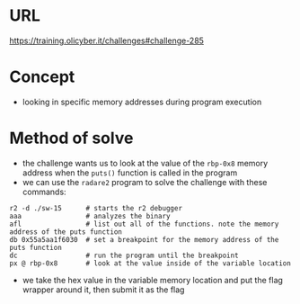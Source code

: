 # URL
https://training.olicyber.it/challenges#challenge-285
# Concept
* looking in specific memory addresses during program execution
# Method of solve
* the challenge wants us to look at the value of the `rbp-0x8` memory address when the `puts()` function is called in the program
* we can use the `radare2` program to solve the challenge with these commands:
```
r2 -d ./sw-15      # starts the r2 debugger
aaa                # analyzes the binary
afl                # list out all of the functions. note the memory address of the puts function
db 0x55a5aa1f6030  # set a breakpoint for the memory address of the puts function
dc                 # run the program until the breakpoint
px @ rbp-0x8       # look at the value inside of the variable location
```
* we take the hex value in the variable memory location and put the flag wrapper around it, then submit it as the flag
